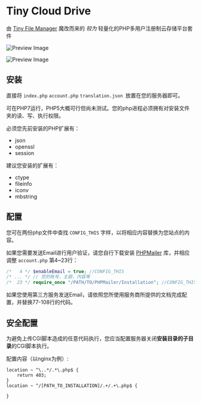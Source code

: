 # Tiny Cloud Drive

由 [Tiny File Manager](https://tinyfilemanager.github.io/) 魔改而来的 _较为_ 轻量化的PHP多用户注册制云存储平台套件

![Preview Image](https://gitcdn.link/repo/zbx1425/tinyCloudDrive/master/screenshot.png)

![Preview Image](https://gitcdn.link/repo/prasathmani/tinyfilemanager/master/screenshot.gif)


## 安装

直接将  `index.php` `account.php` `translation.json `放置在您的服务器即可。

可在PHP7运行，PHP5大概可行但尚未测试。您的php进程必须拥有对安装文件夹的读、写、执行权限。

必须您先前安装的PHP扩展有：

- json
- openssl
- session

建议您安装的扩展有：

- ctype
- fileinfo
- iconv
- mbstring



## 配置

您可在两份php文件中查找  `CONFIG_THIS` 字样，以将相应内容替换为您站点的内容。

如果您需要发送Email进行用户验证，请您自行下载安装 [PHPMailer](https://github.com/PHPMailer/PHPMailer) 库，并相应调整 `account.php` 第4~23行：

```php
/*   4 */ $enableEmail = true; //CONFIG_THIS
/* ... */ // 您的账号，主题，内容等
/*  23 */ require_once "/PATH/TO/PHPMailer/Installation"; //CONFIG_THIS
```

如果您使用第三方服务发送Email，请依照您所使用服务商所提供的文档完成配置，并替换77-108行的代码。



## 安全配置

为避免上传CGI脚本造成的任意代码执行，您应当配置服务器关闭**安装目录的子目录**的CGI脚本执行。

配置内容（以nginx为例）:

```
location ~ ^\..*/.*\.php$ {
    return 403;
}
location ~ ^/[PATH_TO_INSTALLATION]/.+/.+\.php$ {

}
```

